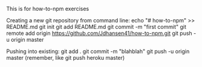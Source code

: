 This is for how-to-npm exercises

Creating a new git repository from command line:
    echo "# how-to-npm" >> README.md
    git init
    git add README.md
    git commit -m "first commit"
    git remote add origin https://github.com/Jdhansen41/how-to-npm.git
    git push -u origin master
    
Pushing into existing:
    git add .
    git commit -m "blahblah"
    git push -u origin master (remember, like git push heroku master)
    